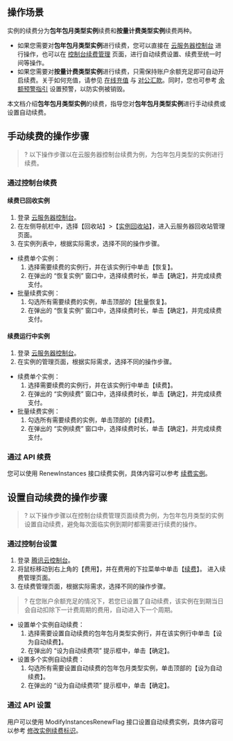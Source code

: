 ## 操作场景

实例的续费分为**包年包月类型实例**续费和**按量计费类型实例**续费两种。
- 如果您需要对**包年包月类型实例**进行续费，您可以直接在 [云服务器控制台](https://console.cloud.tencent.com/cvm/) 进行操作，也可以在 [控制台续费管理](https://console.cloud.tencent.com/account/renewal) 页面，进行自动续费设置、续费至统一时间等操作。
- 如果您需要对**按量计费类型实例**进行续费，只需保持账户余额充足即可自动开启续费。关于如何充值，请参见 [在线充值](https://cloud.tencent.com/document/product/555/7425) 与 [对公汇款](https://cloud.tencent.com/document/product/555/9901)。同时，您也可参考 [余额预警指引](https://cloud.tencent.com/document/product/555/9942) 设置预警，以防实例被销毁。

本文档介绍**包年包月类型实例**的续费，指导您对**包年包月类型实例**进行手动续费或设置自动续费。

## 手动续费的操作步骤
>? 以下操作步骤以在云服务器控制台续费为例，为包年包月类型的实例进行续费。
>

### 通过控制台续费
####  续费已回收实例
1. 登录 [云服务器控制台](https://console.cloud.tencent.com/cvm/)。
2. 在左侧导航栏中，选择【回收站】>【[实例回收站](https://console.cloud.tencent.com/cvm/recycle/cvm)】，进入云服务器回收站管理页面。
3. 在实例列表中，根据实际需求，选择不同的操作步骤。
 - 续费单个实例：
    1. 选择需要续费的实例行，并在该实例行中单击【恢复】。
    2. 在弹出的 “恢复实例” 窗口中，选择续费时长，单击【确定】，并完成续费支付。
 - 批量续费实例：
    1. 勾选所有需要续费的实例，单击顶部的【批量恢复】。
    2. 在弹出的 “恢复实例” 窗口中，选择续费时长，单击【确定】，并完成续费支付。

#### 续费运行中实例
1. 登录 [云服务器控制台](https://console.cloud.tencent.com/cvm)。
2. 在实例的管理页面，根据实际需求，选择不同的操作步骤。
 - 续费单个实例：
     1. 选择需要续费的实例行，并在该实例行中单击【续费】。
     2. 在弹出的 “实例续费” 窗口中，选择续费时长，单击【确定】，并完成续费支付。
 - 批量续费实例：
     1. 勾选所有需要续费的实例，单击顶部的【续费】。
     2. 在弹出的 “实例续费” 窗口中，选择续费时长，单击【确定】，并完成续费支付。

### 通过 API 续费
您可以使用 RenewInstances 接口续费实例，具体内容可以参考 [续费实例](https://cloud.tencent.com/document/api/213/15740)。

## 设置自动续费的操作步骤
>? 以下操作步骤以在控制台续费管理页面续费为例，为包年包月类型的实例设置自动续费，避免每次面临实例到期时都需要进行续费的操作。
> 

### 通过控制台设置

 1. 登录 [腾讯云控制台](https://console.cloud.tencent.com)。
 2. 将鼠标移动到右上角的【费用】，并在费用的下拉菜单中单击【[续费](https://console.cloud.tencent.com/account/renewal)】。
 进入续费管理页面。
 3. 在续费管理页面，根据实际需求，选择不同的操作步骤。
 >? 在您账户余额充足的情况下，若您已设置了自动续费，该实例在到期当日会自动扣除下一计费周期的费用，自动进入下一个周期。
 > 
  - 设置单个实例自动续费：
      1. 选择需要设置自动续费的包年包月类型实例行，并在该实例行中单击【设为自动续费】。
      2. 在弹出的 “设为自动续费项” 提示框中，单击【确定】。
  - 设置多个实例自动续费：
      1. 勾选所有需要设置自动续费的包年包月类型实例，单击顶部的【设为自动续费】。
      2. 在弹出的 “设为自动续费项” 提示框中，单击【确定】。

### 通过 API 设置
用户可以使用 ModifyInstancesRenewFlag 接口设置自动续费实例，具体内容可以参考 [修改实例续费标识](https://cloud.tencent.com/document/api/213/15752)。

